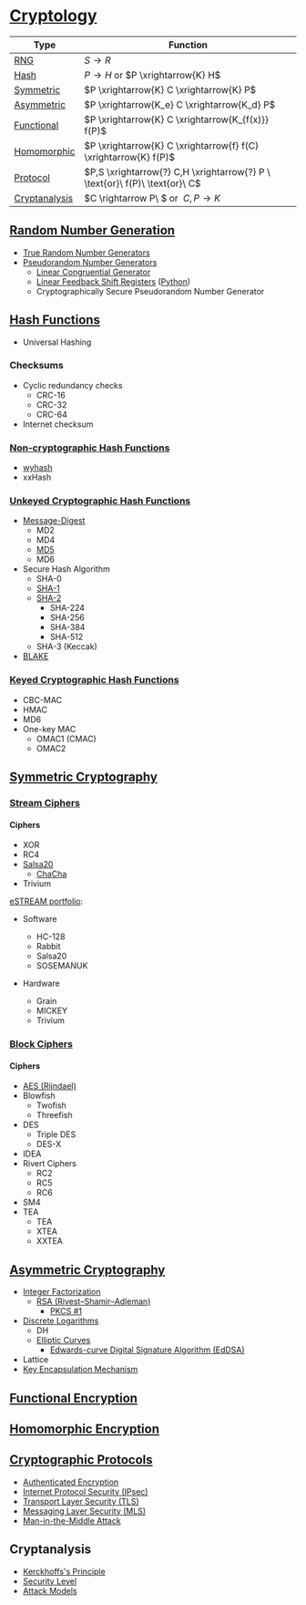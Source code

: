 # [Cryptology](Cryptology.md)
Type | Function
--- | ---
[RNG](#random-number-generation) | $S \rightarrow R$
[Hash](#hash-functions) | $P \rightarrow H$ or $P \xrightarrow{K} H$
[Symmetric](#symmetric-cryptography) | $P \xrightarrow{K} C \xrightarrow{K} P$
[Asymmetric](#asymmetric-cryptography) | $P \xrightarrow{K_e} C \xrightarrow{K_d} P$
[Functional](#functional-encryption) | $P \xrightarrow{K} C \xrightarrow{K_{f(x)}} f(P)$
[Homomorphic](#homomorphic-encryption) | $P \xrightarrow{K} C \xrightarrow{f} f(C) \xrightarrow{K} f(P)$
[Protocol](#cryptographic-protocols) | $P,S \xrightarrow{?} C,H \xrightarrow{?} P \ \text{or}\  f(P)\ \text{or}\ C$
[Cryptanalysis](#cryptanalysis) | $C \rightarrow P\ $ or $\ C,P \rightarrow K$

## [Random Number Generation](Random/README.md)
- [True Random Number Generators](Random/True/README.md)
- [Pseudorandom Number Generators](Random/Pseudo/README.md)
  - [Linear Congruential Generator](Random/Pseudo/Linear%20Congruential%20Generator.md)
  - [Linear Feedback Shift Registers](Random/Pseudo/Linear%20Feedback%20Shift%20Registers.md) ([Python](Random/Pseudo/Linear%20Feedback%20Shift%20Registers.ipynb))
  - Cryptographically Secure Pseudorandom Number Generator

## [Hash Functions](Hash/README.md)
- Universal Hashing

### Checksums
- Cyclic redundancy checks
  - CRC-16
  - CRC-32
  - CRC-64
- Internet checksum

### [Non-cryptographic Hash Functions](Hash/Non-crypto/README.md)
- [wyhash](Hash/Non-crypto/wyhash.md)
- xxHash

### [Unkeyed Cryptographic Hash Functions](Hash/Crypto/README.md)
- [Message-Digest](Hash/Crypto/Message-Digest/README.md)
  - MD2
  - MD4
  - [MD5](Hash/Crypto/Message-Digest/MD5.md)
  - MD6
- Secure Hash Algorithm
  - SHA-0
  - [SHA-1](Hash/Crypto/Secure/SHA-1.md)
  - [SHA-2](Hash/Crypto/Secure/SHA-2.md)
    - SHA-224
    - SHA-256
    - SHA-384
    - SHA-512
  - SHA-3 (Keccak)
- [BLAKE](Hash/Crypto/BLAKE.md)

### [Keyed Cryptographic Hash Functions](Hash/Keyed/README.md)
- CBC-MAC
- HMAC
- MD6
- One-key MAC
  - OMAC1 (CMAC)
  - OMAC2

## [Symmetric Cryptography](Symmetric/README.md)
### [Stream Ciphers](Symmetric/Stream/README.md#stream-ciphers)
#### Ciphers
- XOR
- RC4
- [Salsa20](Symmetric/Stream/Salsa20/README.md)
  - [ChaCha](Symmetric/Stream/Salsa20/ChaCha/README.md)
- Trivium

[eSTREAM portfolio](https://en.wikipedia.org/wiki/ESTREAM#eSTREAM_portfolio):
- Software
  - HC-128
  - Rabbit
  - Salsa20
  - SOSEMANUK
  
- Hardware
  - Grain
  - MICKEY
  - Trivium

### [Block Ciphers](Symmetric/Block/README.md)
#### Ciphers
- [AES (Rijndael)](Symmetric/Block/AES/README.md)
- Blowfish
  - Twofish
  - Threefish
- DES
  - Triple DES
  - DES-X
- IDEA
- Rivert Ciphers
  - RC2
  - RC5
  - RC6
- SM4
- TEA
  - TEA
  - XTEA
  - XXTEA

## [Asymmetric Cryptography](Asymmetric/README.md)
- [Integer Factorization](Asymmetric/Factorization/README.md)
  - [RSA (Rivest–Shamir–Adleman)](Asymmetric/Factorization/RSA/README.md)
    - [PKCS #1](<Asymmetric/Factorization/RSA/PKCS #1.md>)
- [Discrete Logarithms](Asymmetric/Logarithms/README.md)
  - DH
  - [Elliptic Curves](<Asymmetric/Logarithms/Elliptic Curves/README.md>)
    - [Edwards-curve Digital Signature Algorithm (EdDSA)](<Asymmetric/Logarithms/Elliptic Curves/Edwards/README.md>)
- Lattice
- [Key Encapsulation Mechanism](Asymmetric/KEM.md)

## [Functional Encryption](Functional/README.md)

## [Homomorphic Encryption](Homomorphic/README.md)

## [Cryptographic Protocols](Protocols/README.md)
- [Authenticated Encryption](Protocols/Authenticated/README.md)
- [Internet Protocol Security (IPsec)](Protocols/IP/README.md)
- [Transport Layer Security (TLS)](Protocols/Transport/README.md)
- [Messaging Layer Security (MLS)](Protocols/Messaging/README.md)
- [Man-in-the-Middle Attack](Protocols/MITM.md)

## Cryptanalysis
- [Kerckhoffs's Principle](Cryptanalysis/Kerckhoffs.md)
- [Security Level](Cryptanalysis/Levels.md)
- [Attack Models](Cryptanalysis/Attack%20Models.md)